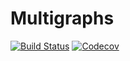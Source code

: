 # Multigraphs

[![Build Status](https://travis-ci.com/ChenZhao44/Multigraphs.jl.svg?branch=master)](https://travis-ci.com/ChenZhao44/Multigraphs.jl)
[![Codecov](https://codecov.io/gh/ChenZhao44/Multigraphs.jl/branch/master/graph/badge.svg)](https://codecov.io/gh/ChenZhao44/Multigraphs.jl)
